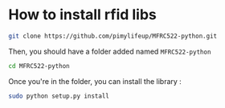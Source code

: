 # How to install rfid libs

```bash
git clone https://github.com/pimylifeup/MFRC522-python.git
```

Then, you should have a folder added named `MFRC522-python`

```bash
cd MFRC522-python
```

Once you're in the folder, you can install the library :

```bash
sudo python setup.py install
```